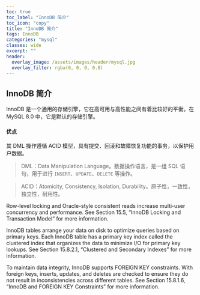 ```yaml
---
toc: true
toc_label: "InnoDB 简介"
toc_icon: "copy"
title: "InnoDB 简介"
tags: InnoDB
categories: "mysql"
classes: wide
excerpt: ""
header:
  overlay_image: /assets/images/header/mysql.jpg
  overlay_filter: rgba(0, 0, 0, 0.8)
---
```








## InnoDB 简介

InnoDB 是一个通用的存储引擎，它在高可用与高性能之间有着比较好的平衡。在 MySQL 8.0 中，它是默认的存储引擎。


#### 优点



其 DML 操作遵循 ACID 模型，具有提交、回滚和故障恢复功能的事务，以保护用户数据。

>DML：Data Manipulation Language。数据操作语言，是一组 SQL 语句，用于进行 `INSERT`、`UPDATE`、`DELETE` 等操作。

>ACID：Atomicity, Consistency, Isolation, Durability。原子性，一致性，独立性，耐用性。

Row-level locking and Oracle-style consistent reads increase multi-user concurrency and performance. See Section 15.5, “InnoDB Locking and Transaction Model” for more information.

InnoDB tables arrange your data on disk to optimize queries based on primary keys. Each InnoDB table has a primary key index called the clustered index that organizes the data to minimize I/O for primary key lookups. See Section 15.8.2.1, “Clustered and Secondary Indexes” for more information.

To maintain data integrity, InnoDB supports FOREIGN KEY constraints. With foreign keys, inserts, updates, and deletes are checked to ensure they do not result in inconsistencies across different tables. See Section 15.8.1.6, “InnoDB and FOREIGN KEY Constraints” for more information.
